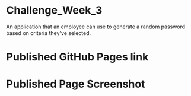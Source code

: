# Challenge_Week_3
An application that an employee can use to generate a random password based on criteria they've selected.

# Published GitHub Pages link   

# Published Page Screenshot